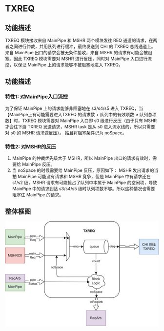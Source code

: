 # TXREQ

## 功能描述
TXREQ 模块接收来自 MainPipe 和 MSHR 两个模块发往 REQ 通道的请求，在两者之间进行仲裁，并用队列进行缓冲，最终发送到 CHI 的 TXREQ 总线通道上。来自 MainPipe 出口的请求会被无条件接收，来自 MSHR 的请求有可能会被阻塞。因此 TXREQ 模块需要对 MSHR 进行反压，同时对 MainPipe 入口进行流控，以保证 MainPipe 上的请求能够不被阻塞地进入 TXREQ。

## 功能描述
### 特性1: 对MainPipe入口流控
为了保证 MainPipe 上的请求能够非阻塞地在 s3/s4/s5 进入 TXREQ，当【MainPipe上有可能需要进入TXREQ 的请求数 + 队列中的有效项数 ≥ 队列总项数】时，TXREQ 模块需要对 MainPipe 入口即 s0 级进行反压（由于只有 MSHR 才会往下游 TXREQ 发送请求，MSHR task 是从 s0 进入流水线的，所以只需要对 s0 的 MSHR 请求做反压）。
姑且将阻塞条件记为 noSpace。

### 特性2: 对MSHR的反压
1. MainPipe 的仲裁优先级大于 MSHR，所以 MainPipe 出口的请求有效时，需要给 MainPipe 反压。
2. 当 noSpace 的时候需要给 MainPipe 反压，原因如下：
MSHR 发出请求的当拍 MainPipe 可能没有请求和 MSHR 竞争，但是 MainPipe 中有请求还在 s1/s2 级，MSHR 请求有可能抢占了队列中本属于 MainPipe 的空闲项，导致 MainPipe 中的请求到达 s3/s4/s5 级时队列项数不够。所以这种情况也需要阻塞住 MainPipe 的请求。

## 整体框图
![TXREQ](./figure/TXREQ.svg)
